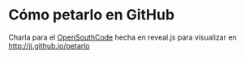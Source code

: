 # Cómo petarlo en GitHub

Charla para el [OpenSouthCode](http://www.opensouthcode.org/conference/opensouthcode2016) hecha en reveal.js para visualizar en http://jj.github.io/petarlo 
